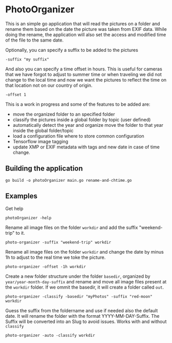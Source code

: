 # PhotoOrganizer

This is an simple go application that will read the pictures on a folder and rename them based on the date the picture was taken from EXIF data. While doing the rename, the application will also set the access and modified time of the file to the same date.

Optionally, you can specify a suffix to be added to the pictures

`-suffix "my suffix"`

And also you can specify a time offset in hours. This is useful for cameras that we have forgot to adjust to summer time or when traveling we did not change to the local time and now we want the pictures to reflect the time on that location not on our country of origin.

`-offset 1`

This is a work in progress and some of the features to be added are:

- move the organized folder to an specified folder
- classify the pictures inside a global folder by topic (user defined)
- automatically detect the year and organize move the folder to that year inside the global folder/topic
- load a configuration file where to store common configuration
- Tensorflow image tagging
- update XMP or EXIF metadata with tags and new date in case of time change.

## Building the application

`go build -o photoOrganizer main.go rename-and-chtime.go`

## Examples

Get help

`photoOrganizer -help`

Rename all image files on the folder `workdir` and add the suffix "weekend-trip" to it.

`photo-organizer -suffix "weekend-trip" workdir`

Rename all image files on the folder `workdir` and change the date by minus 1h to adjust to the real time we toke the picture.

`photo-organizer -offset -1h workdir`

Create a new folder structure under the folder `basedir`, organized by `year/year-month-day-suffix` and rename and move all image files present at the `workdir` folder. If we ommit the basedir, it will create a folder called `out`.

`photo-organizer -classify -basedir "myPhotos" -suffix "red-moon" workdir`

Guess the suffix from the foldername and use if needed also the default date. It will rename the folder with the format YYYY-MM-DAY-Suffix. The Suffix will be converted into an Slug to avoid issues. Works with and without `classify`

`photo-organizer -auto -classify workdir`
